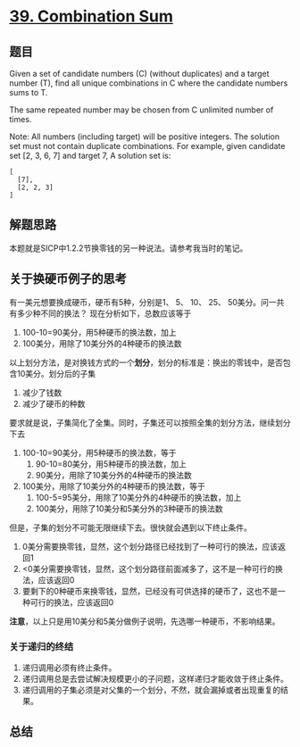 # [39. Combination Sum](https://leetcode.com/problems/combination-sum/)

## 题目
Given a set of candidate numbers (C) (without duplicates) and a target number (T), find all unique combinations in C where the candidate numbers sums to T.

The same repeated number may be chosen from C unlimited number of times.

Note:
All numbers (including target) will be positive integers.
The solution set must not contain duplicate combinations.
For example, given candidate set [2, 3, 6, 7] and target 7, 
A solution set is:
``` 
[
  [7],
  [2, 2, 3]
]
```
## 解题思路
本题就是SICP中1.2.2节换零钱的另一种说法。请参考我当时的笔记。
## 关于换硬币例子的思考
有一美元想要换成硬币，硬币有5种，分别是1、 5、 10、 25、 50美分。问一共有多少种不同的换法？
现在分析如下，总数应该等于
1. 100-10=90美分，用5种硬币的换法数，加上
1. 100美分，用除了10美分外的4种硬币的换法数

以上划分方法，是对换钱方式的一个**划分**，划分的标准是：换出的零钱中，是否包含10美分。划分后的子集
1. 减少了钱数
1. 减少了硬币的种数

要求就是说，子集简化了全集。同时，子集还可以按照全集的划分方法，继续划分下去
1. 100-10=90美分，用5种硬币的换法数，等于
    1. 90-10=80美分，用5种硬币的换法数，加上
    1. 90美分，用除了10美分外的4种硬币的换法数
1. 100美分，用除了10美分外的4种硬币的换法数，等于
    1. 100-5=95美分，用除了10美分外的4种硬币的换法数，加上
    1. 100美分，用除了10美分和5美分外的3种硬币的换法数

但是，子集的划分不可能无限继续下去。很快就会遇到以下终止条件。
1. 0美分需要换零钱，显然，这个划分路径已经找到了一种可行的换法，应该返回1
1. <0美分需要换零钱，显然，这个划分路径前面减多了，这不是一种可行的换法，应该返回0
1. 要剩下的0种硬币来换零钱，显然，已经没有可供选择的硬币了，这也不是一种可行的换法，应该返回0

**注意**，以上只是用10美分和5美分做例子说明，先选哪一种硬币，不影响结果。

### 关于递归的终结
1. 递归调用必须有终止条件。
1. 递归调用总是去尝试解决规模更小的子问题，这样递归才能收敛于终止条件。
1. 递归调用的子集必须是对父集的一个划分，不然，就会漏掉或者出现重复的结果。

## 总结
